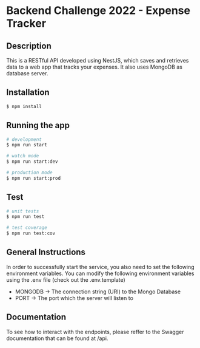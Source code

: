 # Backend Challenge 2022 - Expense Tracker

## Description

This is a RESTful API developed using NestJS, which saves and retrieves data to a web app that tracks your expenses. It also uses MongoDB as database server.

## Installation

```bash
$ npm install
```

## Running the app

```bash
# development
$ npm run start

# watch mode
$ npm run start:dev

# production mode
$ npm run start:prod
```

## Test

```bash
# unit tests
$ npm run test

# test coverage
$ npm run test:cov
```

## General Instructions

In order to successfully start the service, you also need to set the following environment variables. You can modify the following environment variables using the .env file (check out the .env.template)

- MONGODB -> The connection string (URI) to the Mongo Database
- PORT -> The port which the server will listen to

## Documentation

To see how to interact with the endpoints, please reffer to the Swagger documentation that can be found at /api.